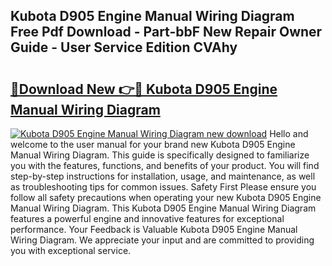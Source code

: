 ## Kubota D905 Engine Manual Wiring Diagram Free Pdf Download - Part-bbF New Repair Owner Guide - User Service Edition CVAhy

# <h2><a href="http://bc79740.oget.top/?id=Kubota+D905+Engine+Manual+Wiring+Diagram">🔗Download New 👉🔴 Kubota D905 Engine Manual Wiring Diagram</a></h2>

[![Kubota D905 Engine Manual Wiring Diagram new download](https://i.imgur.com/5g1atiW.png)](http://bc79740.oget.top/?id=Kubota+D905+Engine+Manual+Wiring+Diagram)
Hello and welcome to the user manual for your brand new Kubota D905 Engine Manual Wiring Diagram. This guide is specifically designed to familiarize you with the features, functions, and benefits of your product. You will find step-by-step instructions for installation, usage, and maintenance, as well as troubleshooting tips for common issues. Safety First Please ensure you follow all safety precautions when operating your new Kubota D905 Engine Manual Wiring Diagram. This Kubota D905 Engine Manual Wiring Diagram features a powerful engine and innovative features for exceptional performance. Your Feedback is Valuable Kubota D905 Engine Manual Wiring Diagram. We appreciate your input and are committed to providing you with exceptional service.
